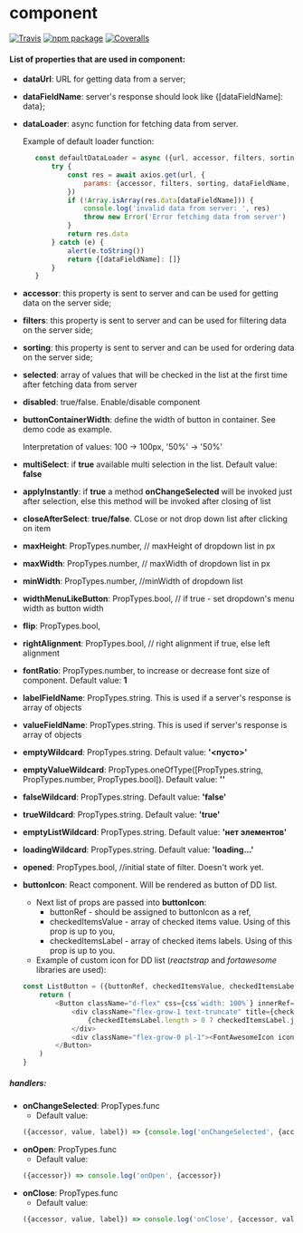 # component

[![Travis][build-badge]][build]
[![npm package][npm-badge]][npm]
[![Coveralls][coveralls-badge]][coveralls]

#### List of properties that are used in component:
* __dataUrl__: URL for getting data from a server;
* __dataFieldName__: server's response should look like {[dataFieldName]: data};
* __dataLoader__: async function for fetching data from server.
 
   Example of default loader function:
   ```javascript
      const defaultDataLoader = async ({url, accessor, filters, sorting, dataFieldName, labelFieldName, valueFieldName}) => {
          try {
              const res = await axios.get(url, {
                  params: {accessor, filters, sorting, dataFieldName, labelFieldName, valueFieldName}
              })
              if (!Array.isArray(res.data[dataFieldName])) {
                  console.log('invalid data from server: ', res)
                  throw new Error('Error fetching data from server')
              }
              return res.data
          } catch (e) {
              alert(e.toString())
              return {[dataFieldName]: []}
          }
      }
   ```
* __accessor__: this property is sent to server and can be used for getting data on the server side;
* __filters__: this property is sent to server and can be used for filtering data on the server side;
* __sorting__: this property is sent to server and can be used for ordering data on the server side;

* __selected__: array of values that will be checked in the list at the first time after fetching data from server

* __disabled__: true/false. Enable/disable component

* __buttonContainerWidth__: define the width of button in container. See demo code as example. 

  Interpretation of values: 100 -> 100px, '50%' -> '50%'
* __multiSelect__: if __true__ available multi selection in the list. Default value: __false__ 
* __applyInstantly__: if __true__ a method __onChangeSelected__ will be invoked just after selection, else this method will be invoked after closing of list
* __closeAfterSelect__: __true/false__. CLose or not drop down list after clicking on item
* __maxHeight__: PropTypes.number, // maxHeight of dropdown list in px
* __maxWidth__: PropTypes.number, // maxWidth of dropdown list in px
* __minWidth__: PropTypes.number, //minWidth of dropdown list
* __widthMenuLikeButton__: PropTypes.bool, // if true - set dropdown's menu width as button width
* __flip__: PropTypes.bool,
* __rightAlignment__: PropTypes.bool, // right alignment if true, else left alignment
* __fontRatio__: PropTypes.number, to increase or decrease font size of component. Default value: __1__
* __labelFieldName__: PropTypes.string. This is used if a server's response is array of objects
* __valueFieldName__: PropTypes.string. This is used if server's response is array of objects
* __emptyWildcard__: PropTypes.string. Default value: __'<пусто>'__ 
* __emptyValueWildcard__: PropTypes.oneOfType([PropTypes.string, PropTypes.number, PropTypes.bool]). Default value: __''__
* __falseWildcard__: PropTypes.string. Default value: __'false'__
* __trueWildcard__: PropTypes.string. Default value: __'true'__
* __emptyListWildcard__: PropTypes.string. Default value: __'нет элементов'__
* __loadingWildcard__: PropTypes.string. Default value: __'loading...'__
* __opened__: PropTypes.bool, //initial state of filter. Doesn't work yet.
* __buttonIcon__: React component. Will be rendered as button of DD list.
  * Next list of props are passed into __buttonIcon__:
    * buttonRef - should be assigned to buttonIcon as a ref,
    * checkedItemsValue - array of checked items value. Using of this prop is up to you,
    * checkedItemsLabel - array of checked items labels. Using of this prop is up to you.
  * Example of custom icon for DD list (*reactstrap* and *fortawesome* libraries are used):
  ```javascript
  const ListButton = ({buttonRef, checkedItemsValue, checkedItemsLabel}) => {
      return (
          <Button className="d-flex" css={css`width: 100%`} innerRef={buttonRef} size='sm' >
              <div className="flex-grow-1 text-truncate" title={checkedItemsLabel.length > 0 ? checkedItemsLabel.join(',') : ''}>
                  {checkedItemsLabel.length > 0 ? checkedItemsLabel.join(',') : 'select Item'}
              </div>
              <div className="flex-grow-0 pl-1"><FontAwesomeIcon icon={faAngleDown} /></div>
          </Button>
      )
  }
  ```
##### handlers:
* __onChangeSelected__: PropTypes.func
  * Default value:
  ```javascript
  ({accessor, value, label}) => {console.log('onChangeSelected', {accessor, value, label})}
  ```
* __onOpen__: PropTypes.func
  * Default value:
  ```javascript
  ({accessor}) => console.log('onOpen', {accessor})
  ```
* __onClose__: PropTypes.func
  * Default value:
  ```javascript
  ({accessor, value, label}) => console.log('onClose', {accessor, value, label})
  ```  

[build-badge]: https://img.shields.io/travis/user/repo/master.png?style=flat-square
[build]: https://travis-ci.org/user/repo

[npm-badge]: https://img.shields.io/npm/v/npm-package.png?style=flat-square
[npm]: https://www.npmjs.org/package/npm-package

[coveralls-badge]: https://img.shields.io/coveralls/user/repo/master.png?style=flat-square
[coveralls]: https://coveralls.io/github/user/repo
